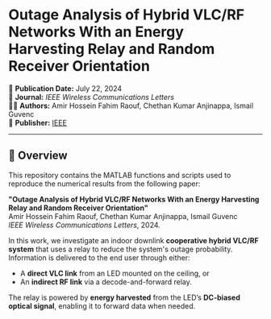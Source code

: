 # Outage Analysis of Hybrid VLC/RF Networks With an Energy Harvesting Relay and Random Receiver Orientation

📅 **Publication Date:** July 22, 2024  
📘 **Journal:** *IEEE Wireless Communications Letters*  
👨‍💻 **Authors:** Amir Hossein Fahim Raouf, Chethan Kumar Anjinappa, Ismail Guvenc  
🔗 **Publisher:** [IEEE](https://ieeexplore.ieee.org/)

---

## 📖 Overview

This repository contains the MATLAB functions and scripts used to reproduce the numerical results from the following paper:

**"Outage Analysis of Hybrid VLC/RF Networks With an Energy Harvesting Relay and Random Receiver Orientation"**  
Amir Hossein Fahim Raouf, Chethan Kumar Anjinappa, Ismail Guvenc  
*IEEE Wireless Communications Letters*, 2024.

In this work, we investigate an indoor downlink **cooperative hybrid VLC/RF system** that uses a relay to reduce the system's outage probability. Information is delivered to the end user through either:

- A **direct VLC link** from an LED mounted on the ceiling, or  
- An **indirect RF link** via a decode-and-forward relay.

The relay is powered by **energy harvested** from the LED’s **DC-biased optical signal**, enabling it to forward data when needed.


